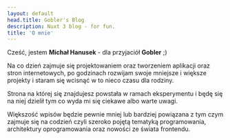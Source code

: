 ```yaml
---
layout: default
head.title: Gobler's Blog
description: Nuxt 3 blog - for fun.
title: 'O mnie'
---
```


Cześć, jestem **Michał Hanusek** - dla przyjaciół **Gobler** ;)

Na co dzień zajmuje się projektowaniem oraz tworzeniem aplikacji oraz stron internetowych, po godzinach rozwijam swoje mniejsze i większe projekty i staram się wcisnąć w to nieco czasu dla rodziny.

Strona na której się znajdujesz powstała w ramach eksperymentu i będę się na niej dzielił tym co wyda mi się ciekawe albo warte uwagi. 

Większość wpisów będzie pewnie mniej lub bardziej powiązana z tym czym zajmuje się na codzień czyli szeroko pojętą tematyką programowania, architektury oprogramowania oraz nowości ze świata frontendu.
